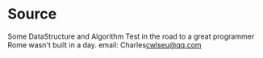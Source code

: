 Source
======

Some DataStructure and Algorithm Test in the road to a great programmer
Rome wasn't built in a day.
email: Charles<cwlseu@qq.com>

